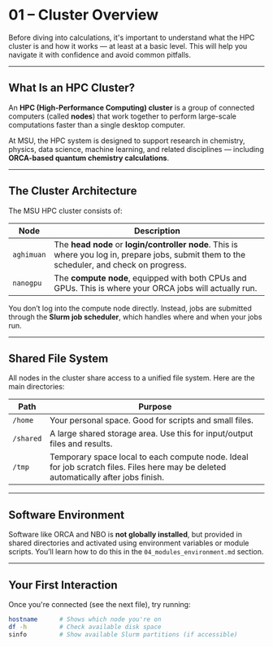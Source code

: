 # 01 – Cluster Overview

Before diving into calculations, it's important to understand what the HPC cluster is and how it works — at least at a basic level. This will help you navigate it with confidence and avoid common pitfalls.

---

## What Is an HPC Cluster?

An **HPC (High-Performance Computing) cluster** is a group of connected computers (called **nodes**) that work together to perform large-scale computations faster than a single desktop computer.

At MSU, the HPC system is designed to support research in chemistry, physics, data science, machine learning, and related disciplines — including **ORCA-based quantum chemistry calculations**.

---

## The Cluster Architecture

The MSU HPC cluster consists of:

| Node       | Description |
|------------|-------------|
| `aghimuan` | The **head node** or **login/controller node**. This is where you log in, prepare jobs, submit them to the scheduler, and check on progress. |
| `nanogpu`  | The **compute node**, equipped with both CPUs and GPUs. This is where your ORCA jobs will actually run. |

You don’t log into the compute node directly. Instead, jobs are submitted through the **Slurm job scheduler**, which handles where and when your jobs run.

---

## Shared File System

All nodes in the cluster share access to a unified file system. Here are the main directories:

| Path        | Purpose |
|-------------|---------|
| `/home`     | Your personal space. Good for scripts and small files. |
| `/shared`   | A large shared storage area. Use this for input/output files and results. |
| `/tmp`      | Temporary space local to each compute node. Ideal for job scratch files. Files here may be deleted automatically after jobs finish. |

---

## Software Environment

Software like ORCA and NBO is **not globally installed**, but provided in shared directories and activated using environment variables or module scripts. You’ll learn how to do this in the `04_modules_environment.md` section.

---

## Your First Interaction

Once you're connected (see the next file), try running:

```bash
hostname      # Shows which node you're on
df -h         # Check available disk space
sinfo         # Show available Slurm partitions (if accessible)